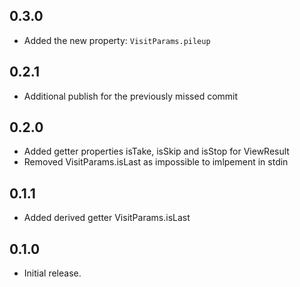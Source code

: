 ## 0.3.0

- Added the new property: `VisitParams.pileup`

## 0.2.1

- Additional publish for the previously missed commit

## 0.2.0

- Added getter properties isTake, isSkip and isStop for ViewResult
- Removed VisitParams.isLast as impossible to imlpement in stdin

## 0.1.1

- Added derived getter VisitParams.isLast

## 0.1.0

- Initial release.

